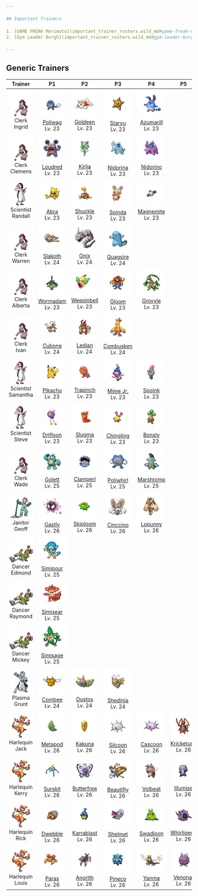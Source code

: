 ```yaml
---

## Important Trainers

1. [GAME FREAK Morimoto](important_trainer_rosters.wild_md#game-freak-morimoto)
2. [Gym Leader Burgh](important_trainer_rosters.wild_md#gym-leader-burgh)

---
```


## Generic Trainers</h3>

| Trainer | P1 | P2 | P3 | P4 | P5 | P6 |
|:-------:|:--:|:--:|:--:|:--:|:--:|:--:|
| ![Clerk Ingrid](../../assets/trainers/clerk.png)<br>Clerk Ingrid | ![Poliwag](../../assets/sprites/poliwag/front.png)<br>[Poliwag](../../pokemon/poliwag.wild_md/)<br>Lv. 23 | ![Goldeen](../../assets/sprites/goldeen/front.png)<br>[Goldeen](../../pokemon/goldeen.wild_md/)<br>Lv. 23 | ![Staryu](../../assets/sprites/staryu/front.png)<br>[Staryu](../../pokemon/staryu.wild_md/)<br>Lv. 23 | ![Azumarill](../../assets/sprites/azumarill/front.png)<br>[Azumarill](../../pokemon/azumarill.wild_md/)<br>Lv. 23 |
| ![Clerk Clemens](../../assets/trainers/clerk.png)<br>Clerk Clemens | ![Loudred](../../assets/sprites/loudred/front.png)<br>[Loudred](../../pokemon/loudred.wild_md/)<br>Lv. 23 | ![Kirlia](../../assets/sprites/kirlia/front.png)<br>[Kirlia](../../pokemon/kirlia.wild_md/)<br>Lv. 23 | ![Nidorina](../../assets/sprites/nidorina/front.png)<br>[Nidorina](../../pokemon/nidorina.wild_md/)<br>Lv. 23 | ![Nidorino](../../assets/sprites/nidorino/front.png)<br>[Nidorino](../../pokemon/nidorino.wild_md/)<br>Lv. 23 |
| ![Scientist Randall](../../assets/trainers/scientist.png)<br>Scientist Randall | ![Abra](../../assets/sprites/abra/front.png)<br>[Abra](../../pokemon/abra.wild_md/)<br>Lv. 23 | ![Shuckle](../../assets/sprites/shuckle/front.png)<br>[Shuckle](../../pokemon/shuckle.wild_md/)<br>Lv. 23 | ![Spinda](../../assets/sprites/spinda/front.png)<br>[Spinda](../../pokemon/spinda.wild_md/)<br>Lv. 23 | ![Magnemite](../../assets/sprites/magnemite/front.png)<br>[Magnemite](../../pokemon/magnemite.wild_md/)<br>Lv. 23 |
| ![Clerk Warren](../../assets/trainers/clerk.png)<br>Clerk Warren | ![Slakoth](../../assets/sprites/slakoth/front.png)<br>[Slakoth](../../pokemon/slakoth.wild_md/)<br>Lv. 24 | ![Onix](../../assets/sprites/onix/front.png)<br>[Onix](../../pokemon/onix.wild_md/)<br>Lv. 24 | ![Quagsire](../../assets/sprites/quagsire/front.png)<br>[Quagsire](../../pokemon/quagsire.wild_md/)<br>Lv. 24 |
| ![Clerk Alberta](../../assets/trainers/clerk.png)<br>Clerk Alberta | ![Wormadam](../../assets/sprites/wormadam-plant/front.png)<br>[Wormadam](../../pokemon/wormadam-plant.wild_md/)<br>Lv. 23 | ![Weepinbell](../../assets/sprites/weepinbell/front.png)<br>[Weepinbell](../../pokemon/weepinbell.wild_md/)<br>Lv. 23 | ![Gloom](../../assets/sprites/gloom/front.png)<br>[Gloom](../../pokemon/gloom.wild_md/)<br>Lv. 23 | ![Grovyle](../../assets/sprites/grovyle/front.png)<br>[Grovyle](../../pokemon/grovyle.wild_md/)<br>Lv. 23 |
| ![Clerk Ivan](../../assets/trainers/clerk.png)<br>Clerk Ivan | ![Cubone](../../assets/sprites/cubone/front.png)<br>[Cubone](../../pokemon/cubone.wild_md/)<br>Lv. 24 | ![Ledian](../../assets/sprites/ledian/front.png)<br>[Ledian](../../pokemon/ledian.wild_md/)<br>Lv. 24 | ![Combusken](../../assets/sprites/combusken/front.png)<br>[Combusken](../../pokemon/combusken.wild_md/)<br>Lv. 24 |
| ![Scientist Samantha](../../assets/trainers/scientist.png)<br>Scientist Samantha | ![Pikachu](../../assets/sprites/pikachu/front.png)<br>[Pikachu](../../pokemon/pikachu.wild_md/)<br>Lv. 23 | ![Trapinch](../../assets/sprites/trapinch/front.png)<br>[Trapinch](../../pokemon/trapinch.wild_md/)<br>Lv. 23 | ![Mime Jr.](../../assets/sprites/mime-jr/front.png)<br>[Mime Jr.](../../pokemon/mime-jr.wild_md/)<br>Lv. 23 | ![Spoink](../../assets/sprites/spoink/front.png)<br>[Spoink](../../pokemon/spoink.wild_md/)<br>Lv. 23 |
| ![Scientist Steve](../../assets/trainers/scientist.png)<br>Scientist Steve | ![Drifloon](../../assets/sprites/drifloon/front.png)<br>[Drifloon](../../pokemon/drifloon.wild_md/)<br>Lv. 23 | ![Slugma](../../assets/sprites/slugma/front.png)<br>[Slugma](../../pokemon/slugma.wild_md/)<br>Lv. 23 | ![Chingling](../../assets/sprites/chingling/front.png)<br>[Chingling](../../pokemon/chingling.wild_md/)<br>Lv. 23 | ![Bonsly](../../assets/sprites/bonsly/front.png)<br>[Bonsly](../../pokemon/bonsly.wild_md/)<br>Lv. 23 |
| ![Clerk Wade](../../assets/trainers/clerk.png)<br>Clerk Wade | ![Golett](../../assets/sprites/golett/front.png)<br>[Golett](../../pokemon/golett.wild_md/)<br>Lv. 25 | ![Clamperl](../../assets/sprites/clamperl/front.png)<br>[Clamperl](../../pokemon/clamperl.wild_md/)<br>Lv. 25 | ![Poliwhirl](../../assets/sprites/poliwhirl/front.png)<br>[Poliwhirl](../../pokemon/poliwhirl.wild_md/)<br>Lv. 25 | ![Marshtomp](../../assets/sprites/marshtomp/front.png)<br>[Marshtomp](../../pokemon/marshtomp.wild_md/)<br>Lv. 25 |
| ![Janitor Geoff](../../assets/trainers/janitor.png)<br>Janitor Geoff | ![Gastly](../../assets/sprites/gastly/front.png)<br>[Gastly](../../pokemon/gastly.wild_md/)<br>Lv. 26 | ![Skiploom](../../assets/sprites/skiploom/front.png)<br>[Skiploom](../../pokemon/skiploom.wild_md/)<br>Lv. 26 | ![Cinccino](../../assets/sprites/cinccino/front.png)<br>[Cinccino](../../pokemon/cinccino.wild_md/)<br>Lv. 26 | ![Lopunny](../../assets/sprites/lopunny/front.png)<br>[Lopunny](../../pokemon/lopunny.wild_md/)<br>Lv. 26 |
| ![Dancer Edmond](../../assets/trainers/dancer.png)<br>Dancer Edmond | ![Simipour](../../assets/sprites/simipour/front.png)<br>[Simipour](../../pokemon/simipour.wild_md/)<br>Lv. 25 |
| ![Dancer Raymond](../../assets/trainers/dancer.png)<br>Dancer Raymond | ![Simisear](../../assets/sprites/simisear/front.png)<br>[Simisear](../../pokemon/simisear.wild_md/)<br>Lv. 25 |
| ![Dancer Mickey](../../assets/trainers/dancer.png)<br>Dancer Mickey | ![Simisage](../../assets/sprites/simisage/front.png)<br>[Simisage](../../pokemon/simisage.wild_md/)<br>Lv. 25 |
| ![Plasma Grunt](../../assets/trainers/plasma_grunt.png)<br>Plasma Grunt | ![Combee](../../assets/sprites/combee/front.png)<br>[Combee](../../pokemon/combee.wild_md/)<br>Lv. 24 | ![Dustox](../../assets/sprites/dustox/front.png)<br>[Dustox](../../pokemon/dustox.wild_md/)<br>Lv. 24 | ![Shedinja](../../assets/sprites/shedinja/front.png)<br>[Shedinja](../../pokemon/shedinja.wild_md/)<br>Lv. 24 |
| ![Harlequin Jack](../../assets/trainers/harlequin.png)<br>Harlequin Jack | ![Metapod](../../assets/sprites/metapod/front.png)<br>[Metapod](../../pokemon/metapod.wild_md/)<br>Lv. 26 | ![Kakuna](../../assets/sprites/kakuna/front.png)<br>[Kakuna](../../pokemon/kakuna.wild_md/)<br>Lv. 26 | ![Silcoon](../../assets/sprites/silcoon/front.png)<br>[Silcoon](../../pokemon/silcoon.wild_md/)<br>Lv. 26 | ![Cascoon](../../assets/sprites/cascoon/front.png)<br>[Cascoon](../../pokemon/cascoon.wild_md/)<br>Lv. 26 | ![Kricketune](../../assets/sprites/kricketune/front.png)<br>[Kricketune](../../pokemon/kricketune.wild_md/)<br>Lv. 26 |
| ![Harlequin Kerry](../../assets/trainers/harlequin.png)<br>Harlequin Kerry | ![Surskit](../../assets/sprites/surskit/front.png)<br>[Surskit](../../pokemon/surskit.wild_md/)<br>Lv. 26 | ![Butterfree](../../assets/sprites/butterfree/front.png)<br>[Butterfree](../../pokemon/butterfree.wild_md/)<br>Lv. 26 | ![Beautifly](../../assets/sprites/beautifly/front.png)<br>[Beautifly](../../pokemon/beautifly.wild_md/)<br>Lv. 26 | ![Volbeat](../../assets/sprites/volbeat/front.png)<br>[Volbeat](../../pokemon/volbeat.wild_md/)<br>Lv. 26 | ![Illumise](../../assets/sprites/illumise/front.png)<br>[Illumise](../../pokemon/illumise.wild_md/)<br>Lv. 26 |
| ![Harlequin Rick](../../assets/trainers/harlequin.png)<br>Harlequin Rick | ![Dwebble](../../assets/sprites/dwebble/front.png)<br>[Dwebble](../../pokemon/dwebble.wild_md/)<br>Lv. 26 | ![Karrablast](../../assets/sprites/karrablast/front.png)<br>[Karrablast](../../pokemon/karrablast.wild_md/)<br>Lv. 26 | ![Shelmet](../../assets/sprites/shelmet/front.png)<br>[Shelmet](../../pokemon/shelmet.wild_md/)<br>Lv. 26 | ![Swadloon](../../assets/sprites/swadloon/front.png)<br>[Swadloon](../../pokemon/swadloon.wild_md/)<br>Lv. 26 | ![Whirlipede](../../assets/sprites/whirlipede/front.png)<br>[Whirlipede](../../pokemon/whirlipede.wild_md/)<br>Lv. 26 |
| ![Harlequin Louis](../../assets/trainers/harlequin.png)<br>Harlequin Louis | ![Paras](../../assets/sprites/paras/front.png)<br>[Paras](../../pokemon/paras.wild_md/)<br>Lv. 26 | ![Anorith](../../assets/sprites/anorith/front.png)<br>[Anorith](../../pokemon/anorith.wild_md/)<br>Lv. 26 | ![Pineco](../../assets/sprites/pineco/front.png)<br>[Pineco](../../pokemon/pineco.wild_md/)<br>Lv. 26 | ![Yanma](../../assets/sprites/yanma/front.png)<br>[Yanma](../../pokemon/yanma.wild_md/)<br>Lv. 26 | ![Venonat](../../assets/sprites/venonat/front.png)<br>[Venonat](../../pokemon/venonat.wild_md/)<br>Lv. 26 |

